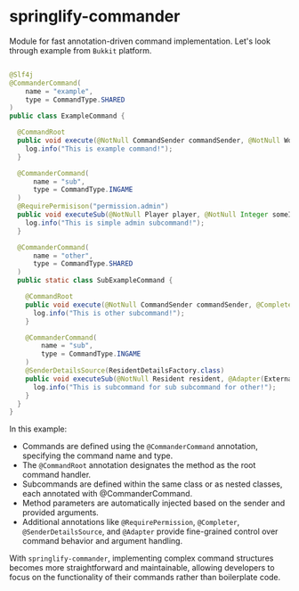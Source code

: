 # springlify-commander

Module for fast annotation-driven command implementation.
Let's look through example from `Bukkit` platform.

```java

@Slf4j
@CommanderCommand(
    name = "example",
    type = CommandType.SHARED
)
public class ExampleCommand {

  @CommandRoot
  public void execute(@NotNull CommandSender commandSender, @NotNull World world) {
    log.info("This is example command!");
  }

  @CommanderCommand(
      name = "sub",
      type = CommandType.INGAME
  )
  @RequirePermisison("permission.admin")
  public void executeSub(@NotNull Player player, @NotNull Integer someInteger) {
    log.info("This is simple admin subcommand!");
  }

  @CommanderCommand(
      name = "other",
      type = CommandType.SHARED
  )
  public static class SubExampleCommand {

    @CommandRoot
    public void execute(@NotNull CommandSender commandSender, @Completer(ExternalWorldCompleter.class) @NotNull World world) {
      log.info("This is other subcommand!");
    }

    @CommanderCommand(
        name = "sub",
        type = CommandType.INGAME
    )
    @SenderDetailsSource(ResidentDetailsFactory.class)
    public void executeSub(@NotNull Resident resident, @Adapter(ExternalIntegerAdapter.class) @NotNull Integer someInteger) {
      log.info("This is subcommand for sub subcommand for other!");
    }
  }
}
```

In this example:

- Commands are defined using the `@CommanderCommand` annotation, specifying the command name and type.
- The `@CommandRoot` annotation designates the method as the root command handler.
- Subcommands are defined within the same class or as nested classes, each annotated with @CommanderCommand.
- Method parameters are automatically injected based on the sender and provided arguments.
- Additional annotations like `@RequirePermission`, `@Completer`, `@SenderDetailsSource`, and `@Adapter` provide fine-grained
  control over command behavior and argument handling.

With `springlify-commander`, implementing complex command structures becomes more straightforward and maintainable,
allowing developers to focus on the functionality of their commands rather than boilerplate code.
